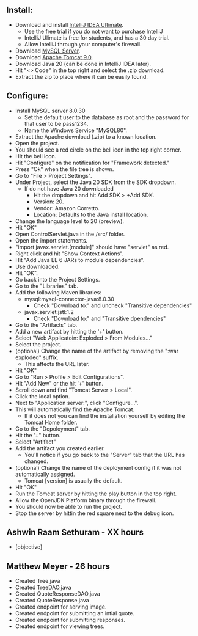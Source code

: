 Install:
-
- Download and install [IntelliJ IDEA Ultimate](https://www.jetbrains.com/idea/download/).
  - Use the free trial if you do not want to purchase IntelliJ
  - IntelliJ Ulimate is free for students, and has a 30 day trial.
  - Allow IntelliJ through your computer's firewall.
- Download [MySQL Server](https://dev.mysql.com/downloads/mysql/).
- Download [Apache Tomcat 9.0](https://tomcat.apache.org/download-90.cgi).
- Download Java 20 (can be done in IntelliJ IDEA later).
- Hit "<> Code" in the top right and select the .zip download.
- Extract the zip to place where it can be easily found.

Configure:
-
- Install MySQL server 8.0.30
  - Set the default user to the database as root and the password for that user to be pass1234.
  - Name the Windows Service "MySQL80".
- Extract the Apache download (.zip) to a known location.
- Open the project.
- You should see a red circle on the bell icon in the top right corner.
- Hit the bell icon.
- Hit "Configure" on the notification for "Framework detected."
- Press "Ok" when the file tree is shown.
- Go to "File > Project Settings".
- Under Project, select the Java 20 SDK from the SDK dropdown.
  - If do not have Java 20 downloaded
    - Hit the dropdown and hit Add SDK > +Add SDK.
    - Version: 20.
    - Vendor: Amazon Corretto.
    - Location: Defaults to the Java install location.
- Change the language level to 20 (preview).
- Hit "OK"
- Open ControlServlet.java in the /src/ folder.
- Open the import statements.
- "import javax.servlet.[module]" should have "servlet" as red.
- Right click and hit "Show Context Actions".
- Hit "Add Java EE 6 JARs to module dependencies".
- Use downloaded.
- Hit "OK".
- Go back into the Project Settings.
- Go to the "Libraries" tab.
- Add the following Maven libraries:
  - mysql:mysql-connector-java:8.0.30
    - Check "Download to:" and uncheck "Transitive dependencies"
  - javax.servlet:jstl:1.2
    - Check "Download to:" and "Transitive dpendencies"
- Go to the "Artifacts" tab.
- Add a new artifact by hitting the '+' button.
- Select "Web Applicatoin: Exploded > From Modules..."
- Select the project.
- (optional) Change the name of the artifact by removing the ":war exploded" suffix.
  - This affects the URL later.
- Hit "OK"
- Go to "Run > Profile > Edit Configurations".
- Hit "Add New" or the hit '+' button.
- Scroll down and find "Tomcat Server > Local".
- Click the local option.
- Next to "Application server:", click "Configure...".
- This will automatically find the Apache Tomcat.
  - If it does not you can find the installation yourself by editing the Tomcat Home folder.
- Go to the "Depoloyment" tab.
- Hit the '+" button.
- Select "Artifact"
- Add the artifact you created earlier.
  - You'll notice if you go back to the "Server" tab that the URL has changed.
- (optional) Change the name of the deployment config if it was not automatically assigned.
  - Tomcat [version] is usually the default.
- Hit "OK"
- Run the Tomcat server by hitting the play button in the top right.
- Allow the OpenJDK Platform binary through the firewall.
- You should now be able to run the project.
- Stop the server by hittin the red square next to the debug icon.

Ashwin Raam Sethuram - XX hours
- 
- [objective]

Matthew Meyer - 26 hours
- 
- Created Tree.java
- Created TreeDAO.java
- Created QuoteResponseDAO.java
- Created QuoteResponse.java
- Created endpoint for serving image.
- Created endpoint for submitting an intial quote.
- Created endpoint for submitting responses.
- Created endpoint for viewing trees.
